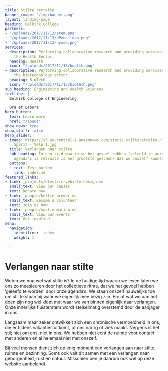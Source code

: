 ```yaml
---
title: Stilte retraite
banner_image: "/img/banner.png"
layout: landing-page
heading: Belkirk College
partners:
- "/uploads/2017/11/13/stem.png"
- "/uploads/2017/11/13/UPenn_logo.png"
- "/uploads/2017/11/13/nysed.png"
services:
- description: Performing collaborative research and providing services to support
    the Health Sector.
  heading: Health
  icon: "/uploads/2017/11/13/health.png"
- description: Performing collaborative research and providing services to support
    the biotechnology sector.
  heading: BioTech
  icon: "/uploads/2017/11/13/biotech.png"
sub_heading: Engineering and Health Sciences
textline: |
  Belkirk College of Engineering

  Ora et Labora
hero_button:
  text: Learn more
  href: "/about"
show_news: true
show_staff: false
hero_slider:
- image: https://s3.eu-central-1.amazonaws.com/static.stilteretraite.nl/uploads/Avant
    Spirit - Velp 1.jpg
  title: Verlangen naar stilte
  sub_heading: In een tijd waarin we het gevoel hebben ‘geleefd te worden’ door onze
    agenda’s is retraite is het grootste geschenk dat we onszelf kunnen geven.
  buttons:
  - text: Test button
    link: index.md
featured_links:
- link: _projects/electric-vehicle-design.md
  small_text: View our causes
  text: Donate now
- link: _people/kellie-brewer.md
  small_text: Become a volunteer
  text: Join us now
- link: _people/martin-marino.md
  small_text: View our events
  text: Get involved
menu:
  navigation:
    identifier: _index
    weight: 1

---
```

# Verlangen naar stilte
Weten we nog wel wat stilte is? In de huidige tijd waarin we leven laten we ons zo meesleuren door het collectieve ritme, dat we het gevoel hebben ‘geleefd te worden’ door onze agenda’s. We staan onszelf nauwelijks toe om stil te staan bij waar we eigenlijk mee bezig zijn. En: of wat we aan het doen zijn nog wel klopt met waar we van binnen eigenlijk naar verlangen. Onze innerlijke fluisterstem wordt stelselmatig overstemd door de aanjager in ons.

Langzaam maar zeker ontwikkelt zich een chronische vermoeidheid in ons, die er tijdens vakanties uitkomt, of ons narrig of ziek maakt. Nergens is het stil; niet om ons, niet in ons. We hebben niet echt de ruimte voor contact met anderen en al helemaal niet met onszelf.

Bij veel mensen dient zich op enig moment een verlangen aan naar stilte, ruimte en bezinning. Soms ook valt dit samen met een verlangen naar geborgenheid, rust en natuur. Misschien ben je daarom ook wel op deze website aanbelandt.